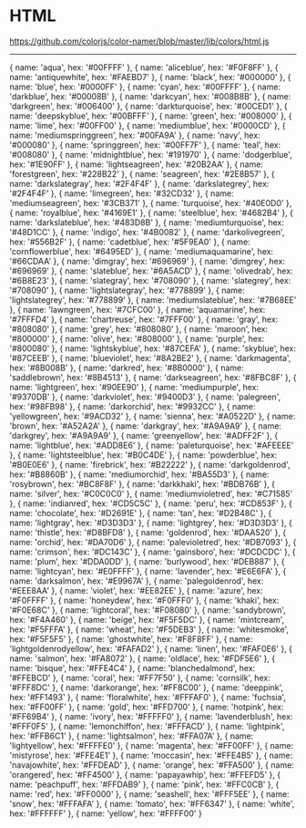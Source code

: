 # HTML
https://github.com/colorjs/color-namer/blob/master/lib/colors/html.js


---

  { name: 'aqua', hex: '#00FFFF' },
  { name: 'aliceblue', hex: '#F0F8FF' },
  { name: 'antiquewhite', hex: '#FAEBD7' },
  { name: 'black', hex: '#000000' },
  { name: 'blue', hex: '#0000FF' },
  { name: 'cyan', hex: '#00FFFF' },
  { name: 'darkblue', hex: '#00008B' },
  { name: 'darkcyan', hex: '#008B8B' },
  { name: 'darkgreen', hex: '#006400' },
  { name: 'darkturquoise', hex: '#00CED1' },
  { name: 'deepskyblue', hex: '#00BFFF' },
  { name: 'green', hex: '#008000' },
  { name: 'lime', hex: '#00FF00' },
  { name: 'mediumblue', hex: '#0000CD' },
  { name: 'mediumspringgreen', hex: '#00FA9A' },
  { name: 'navy', hex: '#000080' },
  { name: 'springgreen', hex: '#00FF7F' },
  { name: 'teal', hex: '#008080' },
  { name: 'midnightblue', hex: '#191970' },
  { name: 'dodgerblue', hex: '#1E90FF' },
  { name: 'lightseagreen', hex: '#20B2AA' },
  { name: 'forestgreen', hex: '#228B22' },
  { name: 'seagreen', hex: '#2E8B57' },
  { name: 'darkslategray', hex: '#2F4F4F' },
  { name: 'darkslategrey', hex: '#2F4F4F' },
  { name: 'limegreen', hex: '#32CD32' },
  { name: 'mediumseagreen', hex: '#3CB371' },
  { name: 'turquoise', hex: '#40E0D0' },
  { name: 'royalblue', hex: '#4169E1' },
  { name: 'steelblue', hex: '#4682B4' },
  { name: 'darkslateblue', hex: '#483D8B' },
  { name: 'mediumturquoise', hex: '#48D1CC' },
  { name: 'indigo', hex: '#4B0082' },
  { name: 'darkolivegreen', hex: '#556B2F' },
  { name: 'cadetblue', hex: '#5F9EA0' },
  { name: 'cornflowerblue', hex: '#6495ED' },
  { name: 'mediumaquamarine', hex: '#66CDAA' },
  { name: 'dimgray', hex: '#696969' },
  { name: 'dimgrey', hex: '#696969' },
  { name: 'slateblue', hex: '#6A5ACD' },
  { name: 'olivedrab', hex: '#6B8E23' },
  { name: 'slategray', hex: '#708090' },
  { name: 'slategrey', hex: '#708090' },
  { name: 'lightslategray', hex: '#778899' },
  { name: 'lightslategrey', hex: '#778899' },
  { name: 'mediumslateblue', hex: '#7B68EE' },
  { name: 'lawngreen', hex: '#7CFC00' },
  { name: 'aquamarine', hex: '#7FFFD4' },
  { name: 'chartreuse', hex: '#7FFF00' },
  { name: 'gray', hex: '#808080' },
  { name: 'grey', hex: '#808080' },
  { name: 'maroon', hex: '#800000' },
  { name: 'olive', hex: '#808000' },
  { name: 'purple', hex: '#800080' },
  { name: 'lightskyblue', hex: '#87CEFA' },
  { name: 'skyblue', hex: '#87CEEB' },
  { name: 'blueviolet', hex: '#8A2BE2' },
  { name: 'darkmagenta', hex: '#8B008B' },
  { name: 'darkred', hex: '#8B0000' },
  { name: 'saddlebrown', hex: '#8B4513' },
  { name: 'darkseagreen', hex: '#8FBC8F' },
  { name: 'lightgreen', hex: '#90EE90' },
  { name: 'mediumpurple', hex: '#9370DB' },
  { name: 'darkviolet', hex: '#9400D3' },
  { name: 'palegreen', hex: '#98FB98' },
  { name: 'darkorchid', hex: '#9932CC' },
  { name: 'yellowgreen', hex: '#9ACD32' },
  { name: 'sienna', hex: '#A0522D' },
  { name: 'brown', hex: '#A52A2A' },
  { name: 'darkgray', hex: '#A9A9A9' },
  { name: 'darkgrey', hex: '#A9A9A9' },
  { name: 'greenyellow', hex: '#ADFF2F' },
  { name: 'lightblue', hex: '#ADD8E6' },
  { name: 'paleturquoise', hex: '#AFEEEE' },
  { name: 'lightsteelblue', hex: '#B0C4DE' },
  { name: 'powderblue', hex: '#B0E0E6' },
  { name: 'firebrick', hex: '#B22222' },
  { name: 'darkgoldenrod', hex: '#B8860B' },
  { name: 'mediumorchid', hex: '#BA55D3' },
  { name: 'rosybrown', hex: '#BC8F8F' },
  { name: 'darkkhaki', hex: '#BDB76B' },
  { name: 'silver', hex: '#C0C0C0' },
  { name: 'mediumvioletred', hex: '#C71585' },
  { name: 'indianred', hex: '#CD5C5C' },
  { name: 'peru', hex: '#CD853F' },
  { name: 'chocolate', hex: '#D2691E' },
  { name: 'tan', hex: '#D2B48C' },
  { name: 'lightgray', hex: '#D3D3D3' },
  { name: 'lightgrey', hex: '#D3D3D3' },
  { name: 'thistle', hex: '#D8BFD8' },
  { name: 'goldenrod', hex: '#DAA520' },
  { name: 'orchid', hex: '#DA70D6' },
  { name: 'palevioletred', hex: '#DB7093' },
  { name: 'crimson', hex: '#DC143C' },
  { name: 'gainsboro', hex: '#DCDCDC' },
  { name: 'plum', hex: '#DDA0DD' },
  { name: 'burlywood', hex: '#DEB887' },
  { name: 'lightcyan', hex: '#E0FFFF' },
  { name: 'lavender', hex: '#E6E6FA' },
  { name: 'darksalmon', hex: '#E9967A' },
  { name: 'palegoldenrod', hex: '#EEE8AA' },
  { name: 'violet', hex: '#EE82EE' },
  { name: 'azure', hex: '#F0FFFF' },
  { name: 'honeydew', hex: '#F0FFF0' },
  { name: 'khaki', hex: '#F0E68C' },
  { name: 'lightcoral', hex: '#F08080' },
  { name: 'sandybrown', hex: '#F4A460' },
  { name: 'beige', hex: '#F5F5DC' },
  { name: 'mintcream', hex: '#F5FFFA' },
  { name: 'wheat', hex: '#F5DEB3' },
  { name: 'whitesmoke', hex: '#F5F5F5' },
  { name: 'ghostwhite', hex: '#F8F8FF' },
  { name: 'lightgoldenrodyellow',
    hex: '#FAFAD2' },
  { name: 'linen', hex: '#FAF0E6' },
  { name: 'salmon', hex: '#FA8072' },
  { name: 'oldlace', hex: '#FDF5E6' },
  { name: 'bisque', hex: '#FFE4C4' },
  { name: 'blanchedalmond', hex: '#FFEBCD' },
  { name: 'coral', hex: '#FF7F50' },
  { name: 'cornsilk', hex: '#FFF8DC' },
  { name: 'darkorange', hex: '#FF8C00' },
  { name: 'deeppink', hex: '#FF1493' },
  { name: 'floralwhite', hex: '#FFFAF0' },
  { name: 'fuchsia', hex: '#FF00FF' },
  { name: 'gold', hex: '#FFD700' },
  { name: 'hotpink', hex: '#FF69B4' },
  { name: 'ivory', hex: '#FFFFF0' },
  { name: 'lavenderblush', hex: '#FFF0F5' },
  { name: 'lemonchiffon', hex: '#FFFACD' },
  { name: 'lightpink', hex: '#FFB6C1' },
  { name: 'lightsalmon', hex: '#FFA07A' },
  { name: 'lightyellow', hex: '#FFFFE0' },
  { name: 'magenta', hex: '#FF00FF' },
  { name: 'mistyrose', hex: '#FFE4E1' },
  { name: 'moccasin', hex: '#FFE4B5' },
  { name: 'navajowhite', hex: '#FFDEAD' },
  { name: 'orange', hex: '#FFA500' },
  { name: 'orangered', hex: '#FF4500' },
  { name: 'papayawhip', hex: '#FFEFD5' },
  { name: 'peachpuff', hex: '#FFDAB9' },
  { name: 'pink', hex: '#FFC0CB' },
  { name: 'red', hex: '#FF0000' },
  { name: 'seashell', hex: '#FFF5EE' },
  { name: 'snow', hex: '#FFFAFA' },
  { name: 'tomato', hex: '#FF6347' },
  { name: 'white', hex: '#FFFFFF' },
  { name: 'yellow', hex: '#FFFF00' }